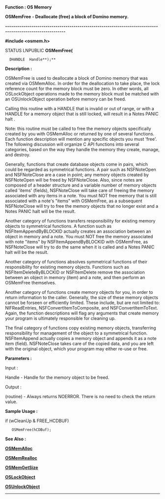 




<!--
 /\* Font Definitions \*/
 @font-face
 {font-family:Courier;
 panose-1:2 7 4 9 2 2 5 2 4 4;}
@font-face
 {font-family:"Tms Rmn";
 panose-1:2 2 6 3 4 5 5 2 3 4;}
@font-face
 {font-family:Helv;
 panose-1:2 11 6 4 2 2 2 3 2 4;}
@font-face
 {font-family:"Cambria Math";
 panose-1:2 4 5 3 5 4 6 3 2 4;}
 /\* Style Definitions \*/
 p.MsoNormal, li.MsoNormal, div.MsoNormal
 {margin-top:0cm;
 margin-right:0cm;
 margin-bottom:8.0pt;
 margin-left:0cm;
 line-height:107%;
 font-size:11.0pt;
 font-family:"Calibri",sans-serif;}
.MsoChpDefault
 {font-size:11.0pt;}
.MsoPapDefault
 {margin-bottom:8.0pt;
 line-height:107%;}
 /\* Page Definitions \*/
 @page WordSection1
 {size:612.0pt 792.0pt;
 margin:72.0pt 72.0pt 72.0pt 72.0pt;}
div.WordSection1
 {page:WordSection1;}
-->




 


**Function : OS Memory**



**OSMemFree** **-
Deallocate (free) a block of Domino memory.**


**----------------------------------------------------------------------------------------------------------**



**#include <osmem.h>**



STATUS
LNPUBLIC **OSMemFree(**  

      DHANDLE  Handle**);**



**Description :**



OSMemFree is
used to deallocate a block of Domino memory that was created via OSMemAlloc. 
In order for the deallocation to take place, the lock reference count for the
memory block must be zero. In other words, all OSLockObject operations made to
the memory block must be matched with an OSUnlockObject operation before memory
can be freed.  

  

Calling this routine with a HANDLE that is invalid or out of range, or with a
HANDLE for a memory object that is still locked, will result in a Notes PANIC
halt .  

  

Note: this routine must be called to free the memory objects specifically
created by you with OSMemAlloc or returned by one of several functions.  Each
function description will mention any specific objects you must 'free'.   The
following discussion will organize C API functions into several categories,
based on the way they handle the memory they create, manage, and destroy.  

  

Generally, functions that create database objects come in pairs, which could be
regarded as symmetrical functions.  A pair such as NSFNoteOpen and NSFNoteClose
are a case in point; any memory objects created by NSFNoteOpen will be freed by
NSFNoteClose.  Also, since notes are composed of a header structure and a
variable number of memory objects called 'items' (fields), NSFNoteClose will
take care of freeing the memory associated with any items in a note.  You must
NOT free memory that is still associated with a note's "items" with
OSMemFree, as a subsequent NSFNoteClose will try to free the memory objects
that no longer exist and a Notes PANIC halt will be the result.  

  

Another category of functions transfers responsibility for existing memory
objects to symmetrical functions.  A function such as NSFItemAppendByBLOCKID
actually creates an association between an object in memory and a note.   You
must NOT free the memory associated with note "items" by NSFItemAppendByBLOCKID
with OSMemFree, as NSFNoteClose will try to do the same when it is called and a
Notes PANIC halt will be the result.  

  

Another category of functions absolves symmetrical functions of their
responsibility for existing memory objects.  Functions such as
NSFItemDeleteByBLOCKID or NSFItemDelete remove the association between an
object in memory (item) and a note, and  then perform an OSMemFree themselves.  

  

Another category of functions create memory objects for you, in order to return
information to the caller.  Generally, the size of these memory objects cannot
be forseen or efficiently limited.  These include, but are not limited to:
NIFReadEntries, NSFConvertItemToComposite, and NSFConvertItemToText.  Again,
the function descriptions will flag any arguments that create memory your
program is ultimately responsible for cleaning up.  

  

The final category of functions copy existing memory objects, transferring
responsibility for management of the object to a symmetrical function. 
NSFItemAppend actually copies a memory object and appends it as a note item
(field).  NSFNoteClose takes care of the copied data, and you are left with the
original object, which your program may either re-use or free.


 


**Parameters :**



Input :  

Handle  -  Handle for the memory object to be freed.  

  




Output :  

(routine)  -  Always returns NOERROR.  There is no need to check the return
value.  

  

  




 **Sample Usage :**


  

   if (wCleanUp & FREE\_HCDBUF)  

       OSMemFree(hCDBuf);  

  




 **See Also :**


**[OSMemAlloc](OSMemAlloc.md)**


**[OSMemRealloc](OSMemRealloc.md)**


**[OSMemGetSize](OSMemGetSize.md)**


**[OSLockObject](OSLockObject.md)**


**[OSUnlockObject](OSUnlockObject.md)**



----------------------------------------------------------------------------------------------------------


 





